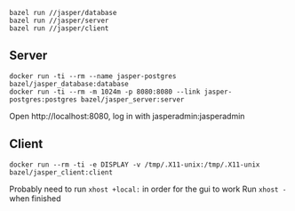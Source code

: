 ```
bazel run //jasper/database
bazel run //jasper/server
bazel run //jasper/client
```

## Server

```
docker run -ti --rm --name jasper-postgres bazel/jasper_database:database
docker run -ti --rm -m 1024m -p 8080:8080 --link jasper-postgres:postgres bazel/jasper_server:server
```

Open http://localhost:8080, log in with jasperadmin:jasperadmin

## Client
```
docker run --rm -ti -e DISPLAY -v /tmp/.X11-unix:/tmp/.X11-unix bazel/jasper_client:client
```

Probably need to run ```xhost +local:``` in order for the gui to work
Run ```xhost -``` when finished
